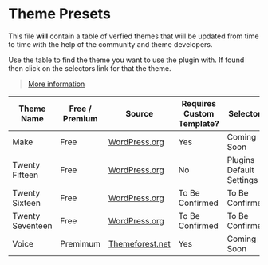 # Theme Presets

This file **will** contain a table of verfied themes that will be updated from time to time with the help of the community and theme developers.

Use the table to find the theme you want to use the plugin with. If found then click on the selectors link for that the theme.

> [More information](https://github.com/seb86/Auto-Load-Next-Post/issues/63)

Theme Name | Free / Premium | Source | Requires Custom Template? | Selectors
------------ | ------------- | ------------- | ------------- | -------------
Make | Free | [WordPress.org](https://wordpress.org/themes/make/) | Yes | Coming Soon
Twenty Fifteen | Free | [WordPress.org](https://wordpress.org/themes/twentyfifteen/) | No | Plugins Default Settings
Twenty Sixteen | Free | [WordPress.org](https://wordpress.org/themes/twentysixteen/) | To Be Confirmed | To Be Confirmed
Twenty Seventeen | Free | [WordPress.org](https://wordpress.org/themes/twentyseventeen/) | To Be Confirmed | To Be Confirmed
Voice | Premimum | [Themeforest.net](https://themeforest.net/item/voice-clean-newsmagazine-wordpress-theme/9646105) | Yes | Coming Soon

